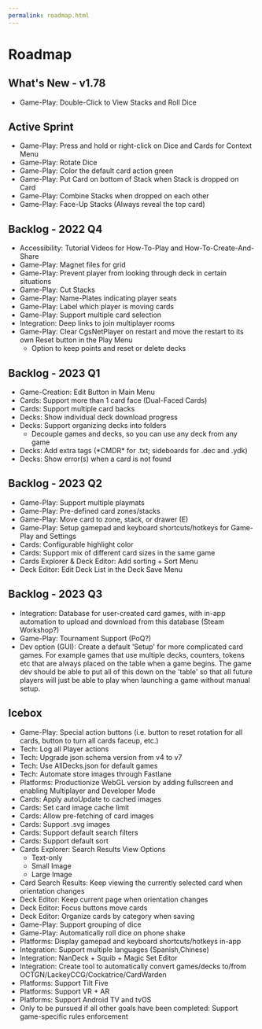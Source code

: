 ```yaml
---
permalink: roadmap.html
---
```


# Roadmap

## What's New - v1.78
- Game-Play: Double-Click to View Stacks and Roll Dice

## Active Sprint
- Game-Play: Press and hold or right-click on Dice and Cards for Context Menu
- Game-Play: Rotate Dice
- Game-Play: Color the default card action green
- Game-Play: Put Card on bottom of Stack when Stack is dropped on Card
- Game-Play: Combine Stacks when dropped on each other
- Game-Play: Face-Up Stacks (Always reveal the top card)

## Backlog - 2022 Q4
- Accessibility: Tutorial Videos for How-To-Play and How-To-Create-And-Share
- Game-Play: Magnet files for grid
- Game-Play: Prevent player from looking through deck in certain situations
- Game-Play: Cut Stacks
- Game-Play: Name-Plates indicating player seats
- Game-Play: Label which player is moving cards
- Game-Play: Support multiple card selection
- Integration: Deep links to join multiplayer rooms
- Game-Play: Clear CgsNetPlayer on restart and move the restart to its own Reset button in the Play Menu
  - Option to keep points and reset or delete decks

## Backlog - 2023 Q1
- Game-Creation: Edit Button in Main Menu
- Cards: Support more than 1 card face (Dual-Faced Cards)
- Cards: Support multiple card backs
- Decks: Show individual deck download progress
- Decks: Support organizing decks into folders
  - Decouple games and decks, so you can use any deck from any game
- Decks: Add extra tags (\*CMDR\* for .txt; sideboards for .dec and .ydk) 
- Decks: Show error(s) when a card is not found

## Backlog - 2023 Q2
- Game-Play: Support multiple playmats
- Game-Play: Pre-defined card zones/stacks
- Game-Play: Move card to zone, stack, or drawer (E)
- Game-Play: Setup gamepad and keyboard shortcuts/hotkeys for Game-Play and Settings
- Cards: Configurable highlight color
- Cards: Support mix of different card sizes in the same game
- Cards Explorer & Deck Editor: Add sorting + Sort Menu
- Deck Editor: Edit Deck List in the Deck Save Menu

## Backlog - 2023 Q3
- Integration: Database for user-created card games, with in-app automation to upload and download from this database (Steam Workshop?)
- Game-Play: Tournament Support (PoQ?)
- Dev option (GUI): Create a default 'Setup' for more complicated card games. 
For example games that use multiple decks, counters, tokens etc that are always placed on the table when a game begins. 
The game dev should be able to put all of this down on the 'table' so that all future players will just be able to play when launching a game without manual setup.

## Icebox
- Game-Play: Special action buttons (i.e. button to reset rotation for all cards, button to turn all cards faceup, etc.)
- Tech: Log all Player actions
- Tech: Upgrade json schema version from v4 to v7
- Tech: Use AllDecks.json for default games
- Tech: Automate store images through Fastlane
- Platforms: Productionize WebGL version by adding fullscreen and enabling Multiplayer and Developer Mode
- Cards: Apply autoUpdate to cached images
- Cards: Set card image cache limit
- Cards: Allow pre-fetching of card images
- Cards: Support .svg images
- Cards: Support default search filters
- Cards: Support default sort
- Cards Explorer: Search Results View Options
  - Text-only
  - Small Image
  - Large Image
- Card Search Results: Keep viewing the currently selected card when orientation changes
- Deck Editor: Keep current page when orientation changes
- Deck Editor: Focus buttons move cards
- Deck Editor: Organize cards by category when saving
- Game-Play: Support grouping of dice
- Game-Play: Automatically roll dice on phone shake
- Platforms: Display gamepad and keyboard shortcuts/hotkeys in-app
- Integration: Support multiple languages (Spanish,Chinese)
- Integration: NanDeck + Squib + Magic Set Editor
- Integration: Create tool to automatically convert games/decks to/from OCTGN/LackeyCCG/Cockatrice/CardWarden
- Platforms: Support Tilt Five
- Platforms: Support VR + AR
- Platforms: Support Android TV and tvOS
- Only to be pursued if all other goals have been completed: Support game-specific rules enforcement
